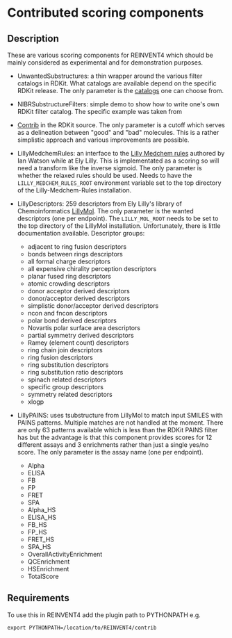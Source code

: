 Contributed scoring components
==============================

Description
-----------

These are various scoring components for REINVENT4 which should be mainly
considered as experimental and for demonstration purposes.

* UnwantedSubstructures: a thin wrapper around the various filter catalogs in RDKit.  What
catalogs are available depend on the specific RDKit release.  The only parameter is the
[catalogs](https://www.rdkit.org/docs/source/rdkit.Chem.rdfiltercatalog.html#rdkit.Chem.rdfiltercatalog.FilterCatalogParams.FilterCatalogs)
one can choose from.

* NIBRSubstructureFilters: simple demo to show how to write one's own RDKit filter catalog.
The specific example was taken from
* [Contrib](https://github.com/rdkit/rdkit/tree/master/Contrib/NIBRSubstructureFilters) in
the RDKit source.  The only parameter is a cutoff which serves as a delineation between
"good" and "bad" molecules.  This is a rather simplistic approach and various improvements
are possible.

* LillyMedchemRules: an interface to the [Lilly Medchem rules](https://github.com/IanAWatson/Lilly-Medchem-Rules) authored by Ian Watson while at Ely Lilly.  This is implementated as a scoring so will need a transform like the inverse sigmoid.  The only parameter is whether the relaxed rules should be used.  Needs to have the `LILLY_MEDCHEM_RULES_ROOT` environment variable set to the top directory of the Lilly-Medchem-Rules installation.

* LillyDescriptors: 259 descriptors from Ely Lilly's library of Chemoinformatics [LillyMol](https://github.com/EliLillyCo/LillyMol).  The only parameter is the wanted descriptors (one per endpoint).  The `LILLY_MOL_ROOT` needs to be set to the top directory of the LillyMol installation.  Unfortunately, there is little documentation available.  Descriptor groups:
    * adjacent to ring fusion descriptors
    * bonds between rings descriptors
    * all formal charge descriptors
    * all expensive chirality perception descriptors
    * planar fused ring descriptors
    * atomic crowding descriptors
    * donor acceptor derived descriptors
    * donor/acceptor derived descriptors
    * simplistic donor/acceptor derived descriptors
    * ncon and fncon descriptors
    * polar bond derived descriptors
    * Novartis polar surface area descriptors
    * partial symmetry derived descriptors
    * Ramey (element count) descriptors
    * ring chain join descriptors
    * ring fusion descriptors
    * ring substitution descriptors
    * ring substitution ratio descriptors
    * spinach related descriptors
    * specific group descriptors
    * symmetry related descriptors
    * xlogp

* LillyPAINS: uses tsubstructure from LillyMol to match input SMILES with PAINS patterns.
Multiple matches are not handled at the moment.  There are only 63
patterns available which is less than the RDKit PAINS filter has but the advantage is that
this component provides scores for 12 different assays and 3 enrichments rather than just a
single yes/no score.  The only parameter is the assay name (one per endpoint).
    * Alpha
    * ELISA
    * FB
    * FP
    * FRET
    * SPA
    * Alpha_HS
    * ELISA_HS
    * FB_HS
    * FP_HS
    * FRET_HS
    * SPA_HS
    * OverallActivityEnrichment
    * QCEnrichment
    * HSEnrichment
    * TotalScore


Requirements
------------

To use this in REINVENT4 add the plugin path to PYTHONPATH e.g.
    
```shell
export PYTHONPATH=/location/to/REINVENT4/contrib
```
